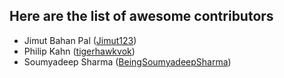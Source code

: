 ## Here are the list of awesome contributors

* Jimut Bahan Pal ([Jimut123](https://github.com/Jimut123))
* Philip Kahn ([tigerhawkvok](https://github.com/tigerhawkvok))
* Soumyadeep Sharma ([BeingSoumyadeepSharma](https://github.com/BeingSoumyadeepSharma))
